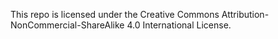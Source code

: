 This repo is licensed under the Creative Commons Attribution-NonCommercial-ShareAlike 4.0 International License.
